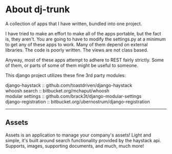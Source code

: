 About dj-trunk
==============

A collection of apps that I have written, bundled into one project.

I have tried to make an effort to make all of the apps portable, but the
fact is, they aren't. You are going to have to modify the settings.py at a minimum
to get any of these apps to work.
Many of them depend on external libraries.
The code is poorly written.
The views are not class based.

Anyway, most of these apps attempt to adhere to REST fairly strictly.
Some of them, or parts of some of them might be useful to someone.


This django project utilizes these fine 3rd party modules:

django-haystack     :: github.com/toastdriven/django-haystack <br>
whoosh search       :: bitbucket.org/mchaput/whoosh <br>
modular settings    :: github.com/brack3t/django-modular-settings <br>
django-registration :: bitbucket.org/ubernostrum/django-registration <br>


***

Assets
------

Assets is an application to manage your company's assets! Light and simple, it's built around search functionality provided by the haystack api. Supports, images, supporting documents, and much, much more!

